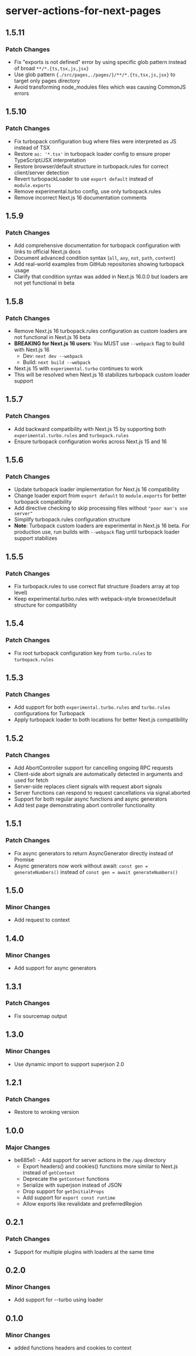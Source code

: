 # server-actions-for-next-pages

## 1.5.11

### Patch Changes

- Fix "exports is not defined" error by using specific glob pattern instead of broad `**/*.{ts,tsx,js,jsx}`
- Use glob pattern `{./src/pages,./pages/}/**/*.{ts,tsx,js,jsx}` to target only pages directory
- Avoid transforming node_modules files which was causing CommonJS errors

## 1.5.10

### Patch Changes

- Fix turbopack configuration bug where files were interpreted as JS instead of TSX
- Restore `as: '*.tsx'` in turbopack loader config to ensure proper TypeScript/JSX interpretation
- Restore browser/default structure in turbopack.rules for correct client/server detection
- Revert turbopackLoader to use `export default` instead of `module.exports`
- Remove experimental.turbo config, use only turbopack.rules
- Remove incorrect Next.js 16 documentation comments

## 1.5.9

### Patch Changes

- Add comprehensive documentation for turbopack configuration with links to official Next.js docs
- Document advanced condition syntax (`all`, `any`, `not`, `path`, `content`)
- Add real-world examples from GitHub repositories showing turbopack usage
- Clarify that condition syntax was added in Next.js 16.0.0 but loaders are not yet functional in beta

## 1.5.8

### Patch Changes

- Remove Next.js 16 turbopack.rules configuration as custom loaders are not functional in Next.js 16 beta
- **BREAKING for Next.js 16 users**: You MUST use `--webpack` flag to build with Next.js 16
  - Dev: `next dev --webpack`
  - Build: `next build --webpack`
- Next.js 15 with `experimental.turbo` continues to work
- This will be resolved when Next.js 16 stabilizes turbopack custom loader support

## 1.5.7

### Patch Changes

- Add backward compatibility with Next.js 15 by supporting both `experimental.turbo.rules` and `turbopack.rules`
- Ensure turbopack configuration works across Next.js 15 and 16

## 1.5.6

### Patch Changes

- Update turbopack loader implementation for Next.js 16 compatibility
- Change loader export from `export default` to `module.exports` for better turbopack compatibility
- Add directive checking to skip processing files without `"poor man's use server"`
- Simplify turbopack.rules configuration structure
- **Note**: Turbopack custom loaders are experimental in Next.js 16 beta. For production use, run builds with `--webpack` flag until turbopack loader support stabilizes

## 1.5.5

### Patch Changes

- Fix turbopack.rules to use correct flat structure (loaders array at top level)
- Keep experimental.turbo.rules with webpack-style browser/default structure for compatibility

## 1.5.4

### Patch Changes

- Fix root turbopack configuration key from `turbo.rules` to `turbopack.rules`

## 1.5.3

### Patch Changes

- Add support for both `experimental.turbo.rules` and `turbo.rules` configurations for Turbopack
- Apply turbopack loader to both locations for better Next.js compatibility

## 1.5.2

### Patch Changes

- Add AbortController support for cancelling ongoing RPC requests
- Client-side abort signals are automatically detected in arguments and used for fetch
- Server-side replaces client signals with request abort signals
- Server functions can respond to request cancellations via signal.aborted
- Support for both regular async functions and async generators
- Add test page demonstrating abort controller functionality

## 1.5.1

### Patch Changes

- Fix async generators to return AsyncGenerator directly instead of Promise<AsyncGenerator>
- Async generators now work without await: `const gen = generateNumbers()` instead of `const gen = await generateNumbers()`

## 1.5.0

### Minor Changes

- Add request to context

## 1.4.0

### Minor Changes

- Add support for async generators

## 1.3.1

### Patch Changes

- Fix sourcemap output

## 1.3.0

### Minor Changes

- Use dynamic import to support superjson 2.0

## 1.2.1

### Patch Changes

- Restore to wroking version

## 1.0.0

### Major Changes

- be685e1: - Add support for server actions in the `/app` directory
  - Export headers() and cookies() functions more similar to Next.js instead of `getContext`
  - Deprecate the `getContext` functions
  - Serialize with superjson instead of JSON
  - Drop support for `getInitialProps`
  - Add support for `export const runtime`
  - Allow exports like revalidate and preferredRegion

## 0.2.1

### Patch Changes

- Support for multiple plugins with loaders at the same time

## 0.2.0

### Minor Changes

- Add support for --turbo using loader

## 0.1.0

### Minor Changes

- added functions headers and cookies to context
